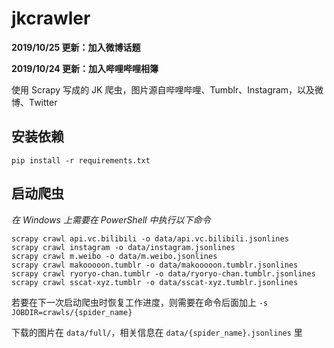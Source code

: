 # jkcrawler

**2019/10/25 更新：加入微博话题**

**2019/10/24 更新：加入哔哩哔哩相簿**

使用 Scrapy 写成的 JK 爬虫，图片源自哔哩哔哩、Tumblr、Instagram，以及微博、Twitter

## 安装依赖

`pip install -r requirements.txt`

## 启动爬虫

*在 Windows 上需要在 PowerShell 中执行以下命令*

```shell script
scrapy crawl api.vc.bilibili -o data/api.vc.bilibili.jsonlines
scrapy crawl instagram -o data/instagram.jsonlines
scrapy crawl m.weibo -o data/m.weibo.jsonlines
scrapy crawl makooooon.tumblr -o data/makooooon.tumblr.jsonlines
scrapy crawl ryoryo-chan.tumblr -o data/ryoryo-chan.tumblr.jsonlines
scrapy crawl sscat-xyz.tumblr -o data/sscat-xyz.tumblr.jsonlines
```

若要在下一次启动爬虫时恢复工作进度，则需要在命令后面加上 `-s JOBDIR=crawls/{spider_name}`

下载的图片在 `data/full/`，相关信息在 `data/{spider_name}.jsonlines` 里
